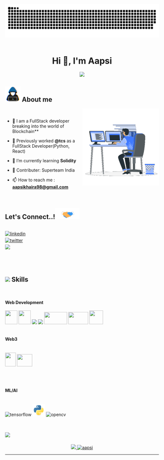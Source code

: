 
<div align="center">
  <a href="https://1999azzar.github.io/1999AZZAR/">
  <img  src="https://github.com/1999AZZAR/1999AZZAR/blob/main/resources/img/grid-snake.svg"
       alt="snake" /></a>
</div>
<br>
<h1 align="center">Hi 👋, I'm Aapsi </h1>

<p align="center">
  <a href="https://github.com/DenverCoder1/readme-typing-svg"><img src="https://readme-typing-svg.herokuapp.com?font=Time+New+Roman&color=cyan&size=25&center=true&vCenter=true&width=600&height=100&lines=FullStack+Blockchain+Developer..&hearts;++;Solidity+Smart+Contract+Developer,;Loves+to+learn+new+stuff"></a>
</p>

## <picture><img src = "https://github.com/0xAbdulKhalid/0xAbdulKhalid/raw/main/assets/mdImages/about_me.gif" width = 50px></picture> **About me**

<picture> <img align="right" src="https://github.com/0xAbdulKhalid/0xAbdulKhalid/raw/main/assets/mdImages/Right_Side.gif" width = 250px></picture>

<br>

- 🌱 I am a FullStack developer breaking into the world of Blockchain**

- 🌱 Previously worked  **@tcs** as a FullStack Developer(Python, React)

- 🌱 I’m currently learning **Solidity** 

- 🌱 Contributer: Superteam India

- 📫 How to reach me : **aapsikhaira98@gmail.com**

<br>

## <b> Let's Connect..!</b><img src="https://github.com/0xAbdulKhalid/0xAbdulKhalid/raw/main/assets/mdImages/handshake.gif" width ="80">
<br>
<span align='left'>

<a href="https://www.linkedin.com/in/aapsi-khaira-308283162/" target="_blank">
<img src="https://img.shields.io/badge/linkedin:  AapsiK-%2300acee.svg?color=405DE6&style=for-the-badge&logo=linkedin&logoColor=white" alt=linkedin style="margin-bottom: 5px;"/>
</a>

<br>

<a href="https://twitter.com/aapsik" target="_blank">
<img src="https://img.shields.io/badge/twitter:  aapsik-%2300acee.svg?color=1DA1F2&style=for-the-badge&logo=twitter&logoColor=white" alt=twitter style="margin-bottom: 5px;"/>
</a>

<br>

<a href="mailto:aapsikhaira98@gmail.com" target="_blank">
<img src="https://img.shields.io/badge/gmail:  AapsiK-%23EA4335.svg?style=for-the-badge&logo=gmail&logoColor=white" t=mail style="margin-bottom: 5px;" />
</a>
	
</span>
</p>
<br><br>


## <img src="https://media2.giphy.com/media/QssGEmpkyEOhBCb7e1/giphy.gif?cid=ecf05e47a0n3gi1bfqntqmob8g9aid1oyj2wr3ds3mg700bl&rid=giphy.gif" width ="25"><b> Skills</b>
<br>

<p align="center">
<h4> Web Development </h4>
<span> 
  
  
 <img src="https://seeklogo.com/images/H/html5-without-wordmark-color-logo-14D252D878-seeklogo.com.png" width="40" height="45" >
<img src="https://seeklogo.com/images/C/css-3-logo-023C1A7171-seeklogo.com.png" width="40" height="45">
  
  <img src="https://media3.giphy.com/media/ln7z2eWriiQAllfVcn/200w.webp" width="45">
  
  <img src="https://i.giphy.com/media/eNAsjO55tPbgaor7ma/200w.webp" width="45">
<!-- <img src="https://img.shields.io/badge/JavaScript-F7DF1E?style=for-the-badge&logo=javascript&logoColor=black"> -->
<!--  <img src="https://img.shields.io/badge/React-20232A?style=for-the-badge&logo=react&logoColor=61DAFB"> -->
<img src="https://seeklogo.com/images/T/tailwind-css-logo-89E99D7181-seeklogo.com.png" width="75" height="40"> 
<!--    <img src="https://img.shields.io/badge/Next-black?style=for-the-badge&logo=next.js&logoColor=white"> -->
  <img src="https://seeklogo.com/images/N/nextjs-logo-963D40B71E-seeklogo.com.png" width="65" height="40" >
  <img src="https://seeklogo.com/images/G/github-logo-5F384D0265-seeklogo.com.png" width="45" height="45">
  <br><br>
  <h4> Web3 </h4>
  <br>
  <img src="https://seeklogo.com/images/S/solidity-logo-D29CC3EB00-seeklogo.com.png" width="35" height="45" >
  
  <img src="https://seeklogo.com/images/H/hardhat-logo-888739EBB4-seeklogo.com.png" width="50" height="40" >

<br><br>
  <h4> ML/AI </h4>
  <br>
<img src="https://www.vectorlogo.zone/logos/tensorflow/tensorflow-icon.svg" alt="tensorflow" width="40" height="40"/>
 <img src="https://raw.githubusercontent.com/devicons/devicon/master/icons/python/python-original.svg" alt="python" width="40" height="40"/>
 <img src="https://www.vectorlogo.zone/logos/opencv/opencv-icon.svg" alt="opencv" width="40" height="40"/>


  
</span>

<br>
<br>

## <img src="https://media2.giphy.com/media/QssGEmpkyEOhBCb7e1/giphy.gif?cid=ecf05e47a0n3gi1bfqntqmob8g9aid1oyj2wr3ds3mg700bl&rid=giphy.gif" width ="25">
<!-- GitHub stats -->
<div align="center">

<a href="https://github.com/aapsi/">
  <img src="https://github-readme-stats.vercel.app/api?username=aapsi&include_all_commits=true&count_private=true&show_icons=true&line_height=20&title_color=7A7ADB&icon_color=2234AE&text_color=D3D3D3&bg_color=0,000000,130F40" width="450"/>
  <img src="https://github-readme-stats.vercel.app/api/top-langs?username=aapsi&show_icons=true&locale=en&layout=compact&line_height=20&title_color=7A7ADB&icon_color=2234AE&text_color=D3D3D3&bg_color=0,000000,130F40" width="375"  alt="aapsi"/>

</a>
</div>

---

